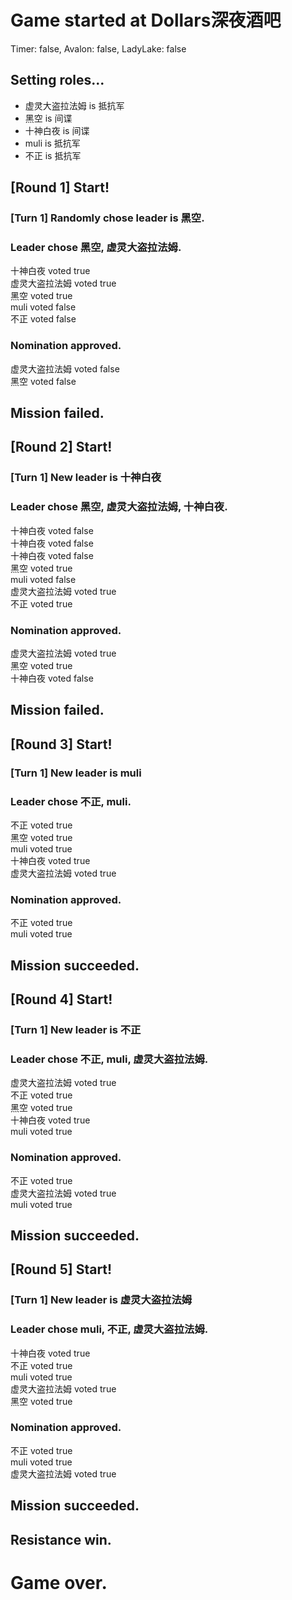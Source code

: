 # Game started at Dollars深夜酒吧
Timer: false, Avalon: false, LadyLake: false
## Setting roles...
+ 虚灵大盗拉法姆 is 抵抗军
+ 黑空 is 间谍
+ 十神白夜 is 间谍
+ muli is 抵抗军
+ 不正 is 抵抗军


## [Round 1] Start!
### [Turn 1] Randomly chose leader is 黑空.
### Leader chose 黑空, 虚灵大盗拉法姆.
十神白夜 voted true  
虚灵大盗拉法姆 voted true  
黑空 voted true  
muli voted false  
不正 voted false  
### Nomination approved.
虚灵大盗拉法姆 voted false  
黑空 voted false  
## Mission failed.
## [Round 2] Start!
### [Turn 1] New leader is 十神白夜
### Leader chose 黑空, 虚灵大盗拉法姆, 十神白夜.
十神白夜 voted false  
十神白夜 voted false  
十神白夜 voted false  
黑空 voted true  
muli voted false  
虚灵大盗拉法姆 voted true  
不正 voted true  
### Nomination approved.
虚灵大盗拉法姆 voted true  
黑空 voted true  
十神白夜 voted false  
## Mission failed.
## [Round 3] Start!
### [Turn 1] New leader is muli
### Leader chose 不正, muli.
不正 voted true  
黑空 voted true  
muli voted true  
十神白夜 voted true  
虚灵大盗拉法姆 voted true  
### Nomination approved.
不正 voted true  
muli voted true  
## Mission succeeded.
## [Round 4] Start!
### [Turn 1] New leader is 不正
### Leader chose 不正, muli, 虚灵大盗拉法姆.
虚灵大盗拉法姆 voted true  
不正 voted true  
黑空 voted true  
十神白夜 voted true  
muli voted true  
### Nomination approved.
不正 voted true  
虚灵大盗拉法姆 voted true  
muli voted true  
## Mission succeeded.
## [Round 5] Start!
### [Turn 1] New leader is 虚灵大盗拉法姆
### Leader chose muli, 不正, 虚灵大盗拉法姆.
十神白夜 voted true  
不正 voted true  
muli voted true  
虚灵大盗拉法姆 voted true  
黑空 voted true  
### Nomination approved.
不正 voted true  
muli voted true  
虚灵大盗拉法姆 voted true  
## Mission succeeded.
## Resistance win.
# Game over.
